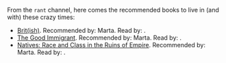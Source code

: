From the `rant` channel, here comes the recommended books to live in (and with) these crazy times:

* [Brit(ish)](https://www.goodreads.com/book/show/36619833-brit-ish). Recommended by: Marta. Read by: .
* [The Good Immigrant](https://www.goodreads.com/book/show/28668534-the-good-immigrant). Recommended by: Marta. Read by: .
* [Natives: Race and Class in the Ruins of Empire](https://www.goodreads.com/book/show/36352480-natives). Recommended by: Marta. Read by: .
